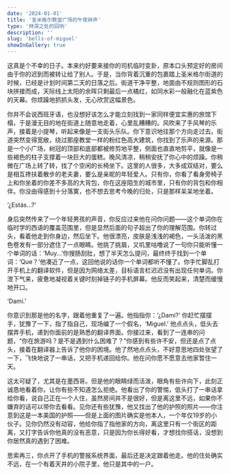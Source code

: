 ```yaml
---
date: '2024-01-01'
title: '圣米格尔教堂广场的午夜钟声'
type: '林深之处的回响'
description: ''
slug: 'bells-of-miguel'
showInGallery: true
---
```


这真是个不幸的日子。本来约好要来接你的司机临时变卦，原本口头预定好的房间由于你的迟到而被转让给了别人。于是，当你背着沉重的包裹踏上圣米格尔街道的时候，已经是计划时间第二天的日落之后。街道干净平整，地面由不规则图形的石块拼接而成，天际线上太阳的余晖只剩最后一点橘红，如同水彩一般融化在蓝紫色的天幕。你烦躁地抓抓头发，无心欣赏这幅景色。

你并不会说西班牙语，也没想好该怎么才能立刻找到一家同样便宜实惠的旅馆下榻，于是漫无目的地在街道上随意地走着，心里乱糟糟的。风吹来了手风琴的乐声，接着是小提琴，听起来像是一支街头乐队。你下意识地往那个方向走过去。街道突然变得宽敞，绕过那座教堂一样的粉红色高大建筑，你找到了乐声的来源。那是一个小广场，树冠的顶部和底部都被修剪地平整，侧面也直直地剪平，就像是一些褐色的柱子支撑着一块巨大的蛋糕。晚风清凉，稍稍安抚了你心中的烦躁。你稍微在广场上转了转，找了个空闲的长椅坐下。这里的人很多，大多成双结对，要么是相互搀扶着散步的老夫妻，要么是亲昵的年轻爱人。只有你，你看了看身旁椅子上和你坐着的你差不多高的大背包，你在这座陌生的城市里，只有你的背包和你相伴。你没由得感到十分落寞，也不想去思考今晚的归处，只是那样呆呆地坐着。

‘¿Estás...?’

身后突然传来了一个年轻男孩的声音，你反应过来他在问你问题——这个单词你在临时学的西语的覆盖范围里，但是显然后面的句子超出了你的理解范围。你转过头，看着他走到你身边，然后坐下。他很漂亮，皮肤是浅浅的褐色，一头活泼的黑色卷发有一部分遮住了一点眼睛。他挑了挑眉，又叽里咕噜说了一句你只能听懂一个单词的话：’Muy…’你搜肠刮肚，想了半天怎么提问，最终终于找到一个单词：‘Que？’他凑近了一点，这回他说的话你一个单词都听不懂了。你手忙脚乱打开手机上的翻译软件，但是因为网络太差，目标语言栏迟迟没有出现任何单词。你泄下气来，疲惫地凝视着关键时刻掉链子的手机屏幕。他反而笑起来，清楚而缓慢地开口。

‘Dami.’

你意识到那是他的名字，跟着他重复了一遍。他指指你：‘¿Dami?’ 你赶忙摆摆手，犹豫了一下，指了指自己，现场编了一个假名，‘Miguel.’  他点点头，低头去摆弄手机，递到你面前的是熟悉的翻译界面。你接过来，看到了一连串的问题，“你在旅游吗？是不是遇到什么困难了？”你感到有些许不安，但还是点了点头，接着在翻译器上告诉了他你的困境。他了然地点点头，不好意思地四处张望了一下，飞快地说了一串话，又把手机递回给你。他在问你愿不愿意去他家暂住一天。

这太可疑了，尤其是在墨西哥。但是他的眼睛绿而活泼，眼角有些许向下，此刻正诚恳地看着你，让你有些不知道怎么拒绝。他看出了你的警惕，低头打了一串话拿给你看，说自己正在一个人住，虽然房间并不是很好，但是离这里不远，如果你不嫌弃的话可以带你去看看。见你还有些犹豫，他又找出了他的护照的照片——你注意到这是一本美国的护照——但是上面的图片确实是他本人，一个年仅19岁的小伙子。见你仍然没有动容，他给你指了指他家的方向，离这里只有一个街区的距离，又打字告诉你他真的没有恶意，只是因为你长得好看，才想找你搭话，没想到你居然真的遇到了困难。

思索再三，你点开了手机的警报系统界面，最后还是决定跟着他走。他的住处确实不远，在一个有着天井的小院子里，他只是其中的一户。

